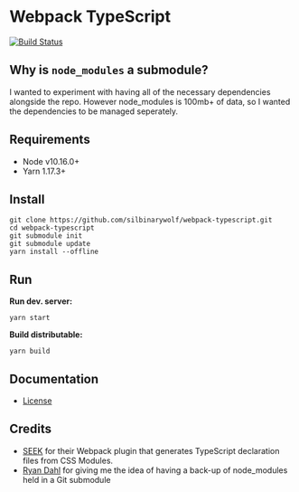 # Webpack TypeScript

[![Build Status](https://travis-ci.org/silbinarywolf/webpack-typescript.svg?branch=master)](https://travis-ci.org/silbinarywolf/webpack-typescript)

## Why is `node_modules` a submodule?
I wanted to experiment with having all of the necessary dependencies alongside the repo. However node_modules is 100mb+ of data, so I wanted the dependencies to be managed seperately.

## Requirements

* Node v10.16.0+
* Yarn 1.17.3+

## Install

```
git clone https://github.com/silbinarywolf/webpack-typescript.git
cd webpack-typescript
git submodule init
git submodule update
yarn install --offline
```

## Run

**Run dev. server:**
```
yarn start
```

**Build distributable:**
```
yarn build
```

## Documentation

* [License](LICENSE.md)

## Credits

* [SEEK](https://github.com/seek-oss/css-modules-typescript-loader) for their Webpack plugin that generates TypeScript declaration files from CSS Modules.
* [Ryan Dahl](https://github.com/denoland/deno) for giving me the idea of having a back-up of node_modules held in a Git submodule
